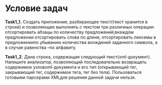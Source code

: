 # **Условие задач**
**Task1_1.** Cоздать  приложение,  разбирающее текст(текст  хранится  в  строке) и позволяющее  выполнять  с  текстом три различных 
операции: отсортировать абзацы  по  количеству  предложений;вкаждом  предложении  отсортировать  слова  по  длине; 
отсортировать лексемы в предложениипо убыванию количества вхождений заданного символа, а в случае равенства –по алфавиту.

**Task1_2.**  Дана строка, содержащая следующий текст(xml-документ). Напишите анализатор, позволяющий последовательно
возвращать содержимое узловxml-документа и его тип (открывающий тег,  закрывающий  тег, содержимое  тега,  тег  без  тела).
Пользоваться  готовыми  парсерами XMLдля  решения  данной  задачи нельзя.
